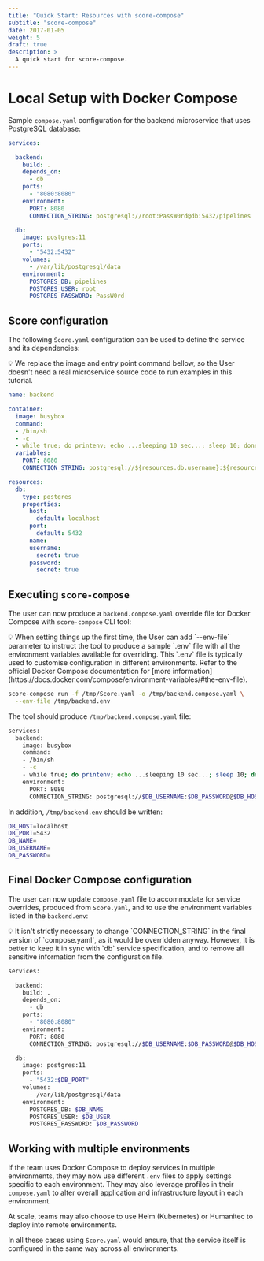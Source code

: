 ```yaml
---
title: "Quick Start: Resources with score-compose"
subtitle: "score-compose"
date: 2017-01-05
weight: 5
draft: true
description: >
  A quick start for score-compose.
---
```


# Local Setup with Docker Compose

Sample `compose.yaml` configuration for the backend microservice that uses PostgreSQL database:

```yaml
services:

  backend:
    build: .
    depends_on:
      - db
    ports:
      - "8080:8080"
    environment:
      PORT: 8080
      CONNECTION_STRING: postgresql://root:PassW0rd@db:5432/pipelines

  db:
    image: postgres:11
    ports:
      - "5432:5432"
    volumes:
      - /var/lib/postgresql/data
    environment:
      POSTGRES_DB: pipelines
      POSTGRES_USER: root
      POSTGRES_PASSWORD: PassW0rd
```

## Score configuration

The following `Score.yaml` configuration can be used to define the service and its dependencies:

<aside>
💡 We replace the image and entry point command bellow, so the User doesn't need a real microservice source code to run examples in this tutorial.

</aside>

```yaml
name: backend

container:
  image: busybox
  command:
  - /bin/sh
  - -c
  - while true; do printenv; echo ...sleeping 10 sec...; sleep 10; done
  variables:
    PORT: 8080
    CONNECTION_STRING: postgresql://${resources.db.username}:${resources.db.password}@${resources.db.host}:${resources.db.port}/${resources.db.name}

resources:
  db:
    type: postgres
    properties:
      host:
        default: localhost
      port:
        default: 5432
      name:
      username:
        secret: true
      password:
        secret: true
```

## Executing `score-compose`

The user can now produce a `backend.compose.yaml` override file for Docker Compose with `score-compose` CLI tool:

<aside>
💡 When setting things up the first time, the User can add `--env-file` parameter to instruct the tool to produce a sample `.env` file with all the environment variables available for overriding. This `.env` file is typically used to customise configuration in different environments. Refer to the official Docker Compose documentation for [more information](https://docs.docker.com/compose/environment-variables/#the-env-file).

</aside>

```bash
score-compose run -f /tmp/Score.yaml -o /tmp/backend.compose.yaml \
  --env-file /tmp/backend.env
```

The tool should produce `/tmp/backend.compose.yaml` file:

```bash
services:
  backend:
    image: busybox
    command:
    - /bin/sh
    - -c
    - while true; do printenv; echo ...sleeping 10 sec...; sleep 10; done
    environment:
      PORT: 8080
      CONNECTION_STRING: postgresql://$DB_USERNAME:$DB_PASSWORD@$DB_HOST:$DB_PORT/$DB_NAME
```

In addition, `/tmp/backend.env` should be written:

```bash
DB_HOST=localhost
DB_PORT=5432
DB_NAME=
DB_USERNAME=
DB_PASSWORD=
```

## Final Docker Compose configuration

The user can now update `compose.yaml` file to accommodate for service overrides, produced from `Score.yaml`, and to use the environment variables listed in the `backend.env`:

<aside>
💡 It isn't strictly necessary to change `CONNECTION_STRING` in the final version of `compose.yaml`, as it would be overridden anyway. However, it is better to keep it in sync with `db` service specification, and to remove all sensitive information from the configuration file.

</aside>

```bash
services:

  backend:
    build: .
    depends_on:
      - db
    ports:
      - "8080:8080"
    environment:
      PORT: 8080
      CONNECTION_STRING: postgresql://$DB_USERNAME:$DB_PASSWORD@$DB_HOST:$DB_PORT/$DB_NAME

  db:
    image: postgres:11
    ports:
      - "5432:$DB_PORT"
    volumes:
      - /var/lib/postgresql/data
    environment:
      POSTGRES_DB: $DB_NAME
      POSTGRES_USER: $DB_USER
      POSTGRES_PASSWORD: $DB_PASSWORD
```

## Working with multiple environments

If the team uses Docker Compose to deploy services in multiple environments, they may now use different `.env` files to apply settings specific to each environment. They may also leverage profiles in their `compose.yaml` to alter overall application and infrastructure layout in each environment.

At scale, teams may also choose to use Helm (Kubernetes) or Humanitec to deploy into remote environments.

In all these cases using `Score.yaml` would ensure, that the service itself is configured in the same way across all environments.
